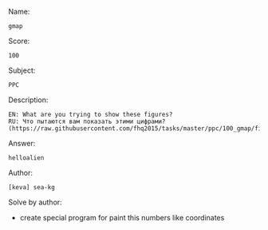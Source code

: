 Name:

	gmap

Score:

	100

Subject:
	
	PPC

Description:

	EN: What are you trying to show these figures?
	RU: Что пытаются вам показать этими цифрами?
	(https://raw.githubusercontent.com/fhq2015/tasks/master/ppc/100_gmap/files/data.js)

Answer:

	helloalien

Author:

	[keva] sea-kg

Solve by author:

* create special program for paint this numbers like coordinates
